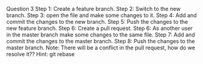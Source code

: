 Question 3
Step 1: Create a feature branch.
Step 2: Switch to the new branch.
Step 3: open the file and make some changes to it.
Step 4: Add and commit the changes to the new branch.
Step 5: Push the changes to the new feature branch.
Step 6: Create a pull request.
Step 6: As another user in the master branch make some changes to the same file.
Step 7: Add and commit the changes to the master branch.
Step 8: Push the changes to the master branch.
Note: There will be a conflict in the pull request, how do we resolve it??
Hint: git rebase
